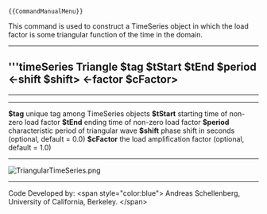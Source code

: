 ```{=mediawiki}
{{CommandManualMenu}}
```
This command is used to construct a TimeSeries object in which the load
factor is some triangular function of the time in the domain.

  ---------------------------------------------------------------------------------------------------
  \'\'\'timeSeries Triangle \$tag \$tStart \$tEnd \$period \<-shift \$shift\> \<-factor \$cFactor\>
  ---------------------------------------------------------------------------------------------------

------------------------------------------------------------------------

  --------------- ---------------------------------------------------------
  **\$tag**       unique tag among TimeSeries objects
  **\$tStart**    starting time of non-zero load factor
  **\$tEnd**      ending time of non-zero load factor
  **\$period**    characteristic period of triangular wave
  **\$shift**     phase shift in seconds (optional, default = 0.0)
  **\$cFactor**   the load amplification factor (optional, default = 1.0)
  --------------- ---------------------------------------------------------

![](TriangularTimeSeries.png "TriangularTimeSeries.png")

------------------------------------------------------------------------

Code Developed by: \<span style=\"color:blue\"\> Andreas Schellenberg,
University of California, Berkeley. \</span\>
